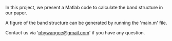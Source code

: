 In this project, we present a Matlab code to calculate the band structure in our paper.

A figure of the band structure can be generated by running the 'main.m' file.

Contact us via 'phywangce@gmail.com' if you have any question.
